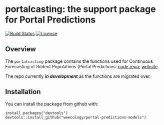 # portalcasting: the support package for Portal Predictions
[![Build Status](https://travis-ci.org/weecology/portalcasting.svg?branch=master)](https://travis-ci.org/weecology/portalcasting)
[![License](http://img.shields.io/badge/license-MIT-blue.svg)](https://raw.githubusercontent.com/weecology/portalPredictions/master/LICENSE)

## Overview

The `portalcasting` package contains the functions used for Continuous
Forecasting of Rodent Populations (Portal Predictions: 
[code repo](https://github.com/weecology/portalPredictions);
[website](http://portal.naturecast.org/).

The repo currently ***in development*** as the functions are migrated over.

## Installation

You can install the package from github with:

```
install.packages("devtools")
devtools::install_github("weecology/portal-predictions-models")
```

